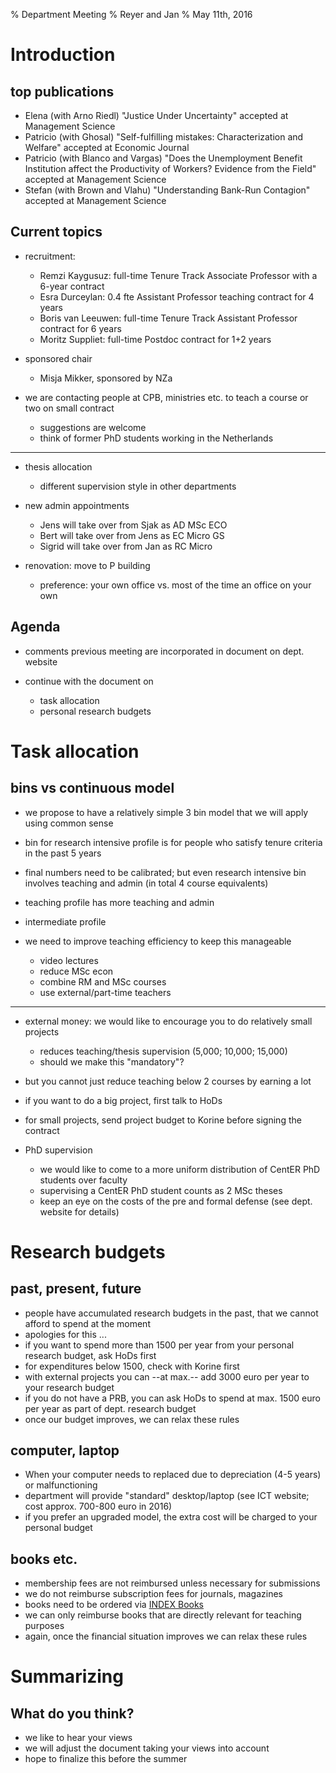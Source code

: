 % Department Meeting 
% Reyer and Jan
% May 11th, 2016


Introduction
================

top publications
----------------

* Elena (with Arno Riedl) "Justice Under Uncertainty" accepted at Management Science
* Patricio (with Ghosal) "Self-fulfilling mistakes: Characterization and Welfare" accepted at Economic Journal
* Patricio (with Blanco and Vargas) "Does the Unemployment Benefit
  Institution affect the Productivity of Workers? Evidence from the
  Field" accepted at Management Science
* Stefan (with Brown and Vlahu) "Understanding Bank-Run Contagion" accepted at Management Science



Current topics
--------------

* recruitment:

    * Remzi Kaygusuz: full-time Tenure Track Associate Professor with a 6-year contract
    * Esra Durceylan: 0.4 fte Assistant Professor teaching contract for 4 years
	* Boris van Leeuwen: full-time Tenure Track Assistant Professor contract for 6 years
	* Moritz Suppliet: full-time Postdoc contract for 1+2 years

* sponsored chair

    * Misja Mikker, sponsored by NZa

* we are contacting people at CPB, ministries etc. to teach a course or two on small contract

    * suggestions are welcome
    * think of former PhD students working in the Netherlands

--------------

* thesis allocation

    * different supervision style in other departments

* new admin appointments

    * Jens will take over from Sjak as AD MSc ECO
    * Bert will take over from Jens as EC Micro GS
	* Sigrid will take over from Jan as RC Micro

* renovation: move to P building

    * preference: your own office vs. most of the time an office on your own


Agenda
------

* comments previous meeting are incorporated in document on dept. website

* continue with the document on 

  	* task allocation
	* personal research budgets


Task allocation
====================

bins vs continuous model
------------------------

* we propose to have a relatively simple 3 bin model that we will apply using common sense
* bin for research intensive profile is for people who satisfy tenure criteria in the past 5 years
* final numbers need to be calibrated; but even research intensive bin involves teaching and admin (in total 4 course equivalents)
* teaching profile has more teaching and admin
* intermediate profile
* we need to improve teaching efficiency to keep this manageable

    * video lectures
    * reduce MSc econ
	* combine RM and MSc courses
	* use external/part-time teachers

------------

* external money: we would like to encourage you to do relatively small projects

    * reduces teaching/thesis supervision (5,000; 10,000; 15,000)
    * should we make this "mandatory"?

* but you cannot just reduce teaching below 2 courses by earning a lot
* if you want to do a big project, first talk to HoDs
* for small projects, send project budget to Korine before signing the contract

* PhD supervision

    * we would like to come to a more uniform distribution of CentER PhD students over faculty
    * supervising a CentER PhD student counts as 2 MSc theses
	* keep an eye on the costs of the pre and formal defense (see dept. website for details)


Research budgets
======================

past, present, future
---------------------

* people have accumulated research budgets in the past, that we cannot afford to spend at the moment
* apologies for this ...
* if you want to spend more than 1500 per year from your personal research budget, ask HoDs first
* for expenditures below 1500, check with Korine first
* with external projects you can --at max.-- add 3000 euro per year to your research budget
* if you do not have a PRB, you can ask HoDs to spend at max. 1500 euro per year as part of dept. research budget
* once our budget improves, we can relax these rules


computer, laptop
----------------

* When your computer needs to replaced due to depreciation (4-5 years) or malfunctioning
* department will provide "standard" desktop/laptop (see ICT website; cost approx. 700-800 euro in 2016)
* if you prefer an upgraded model, the extra cost will be charged to your personal budget

books etc.
----------

* membership fees are not reimbursed unless necessary for submissions
* we do not reimburse subscription fees for journals, magazines
* books need to be ordered via [INDEX Books](https://www.indexbooks.nl/)
* we can only reimburse books that are directly relevant for teaching purposes
* again, once the financial situation improves we can relax these rules



Summarizing
===============

What do you think?
------------------

* we like to hear your views
* we will adjust the document taking your views into account
* hope to finalize this before the summer




<!--

How to turn this markdown file into a presentation:

pandoc -s --mathjax --slide-level 2  -t revealjs meetingMay2016.md -V theme=solarized -o meetingMay2016.html

pandoc --slide-level 2 --toc --toc-depth=1 -t beamer meetingMay2016.md -V theme:Montpellier -o meetingMay2016.pdf




new slide:

------------


-->
